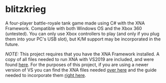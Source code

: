 # blitzkrieg
A four-player battle-royale tank game made using C# with the XNA Framework.  Compatible with both Windows OS and the Xbox 360 (untested).  You can only use Xbox controllers to play (and only if you plug them into your PC's USB slot), but K/M support may be incorporated in the future.

*NOTE:* This project requires that you have the XNA Framework installed.  A copy of all files needed to run XNA with VS2019 are included, and were found [here](https://flatredball.com/visual-studio-2019-xna-setup/#:~:text=Introduction%201%20Download%20a%20modified%20version%20of%20MXA,XNA%20Game%20Studio%204.0.vsix%20.%20...%20More%20items).  For the purposes of this project, if you are using a newer version of VS you can find the XNA files needed [over here](https://www.microsoft.com/en-us/download/details.aspx?id=27598) and the guide needed to incorporate them [right here](https://docs.monogame.net/articles/migrate_xna.html).
